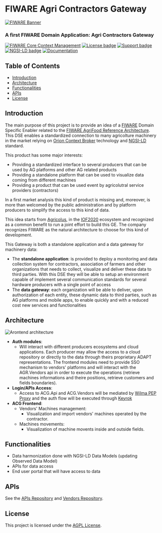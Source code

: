 # FIWARE Agri Contractors Gateway

[![FIWARE Banner](https://fiware.github.io/tutorials.Context-Providers/img/fiware.png)](https://www.fiware.org/developers)

### A first FIWARE Domain Application: Agri Contractors Gateway

[![FIWARE Core Context Management](https://nexus.lab.fiware.org/repository/raw/public/badges/chapters/core.svg)](https://github.com/FIWARE/catalogue/blob/master/core/README.md)
[![License badge](https://img.shields.io/github/license/FIWARE/context.Orion-LD.svg)](https://opensource.org/licenses/AGPL-3.0)
[![Support badge](https://nexus.lab.fiware.org/repository/raw/public/badges/stackoverflow/fiware.svg)](https://stackoverflow.com/questions/tagged/fiware)
[![NGSI-LD badge](https://img.shields.io/badge/NGSI-LD-red.svg)](https://www.etsi.org/deliver/etsi_gs/CIM/001_099/009/01.02.01_60/gs_CIM009v010201p.pdf)
[![Documentation](https://img.shields.io/readthedocs/fiware-tutorials.svg)](https://fiware-tutorials.rtfd.io)

## Table of Contents

* [Introduction](#introduction)
* [Architecture](#architecture)
* [Functionalities](#functionalities)
* [APIs](#apis)
* [License](#license)

## Introduction

The main purpose of this project is to provide an idea of a [FIWARE](https://www.fiware.org) Domain Specific Enabler related to the [FIWARE AgriFood Reference Architecture](https://www.fiware.org/community/smart-agrifood). This DSE enables a standardized connection to many agricolture machinery in the market relying on [Orion Context Broker](https://fiware-orion.readthedocs.io/en/master) technology and [NGSI-LD](https://fiware-datamodels.readthedocs.io/en/latest/ngsi-ld_faq) standard. 

This product has some major interests: 

* Providing a standardized interface to several producers that can be used by AG platforms and other AG related products
* Providing a standalone platform that can be used to visualize data coming from different machines
* Providing a product that can be used event by agricolutral service providers (contractors)

In a first market analysis this kind of product is missing and, moreover, is more than welcomed by the public administration and by platform producers to simplify the access to this kind of data. 

This idea starts from [Agricolus](https://www.agricolus.com/en), in the [IOF2020](https://www.iof2020.eu) ecosystem and recognized as a common benefit to run a joint effort to build this GE. The company recognizes FIWARE as the natural architecture to choose for this kind of development. 

This Gateway is both a standalone application and a data gateway for machinery data: 

* The **standalone application**: is provided to deploy a monitoring and data collection system for contractors, association of farmers and other organizations that needs to collect, visualize and deliver these data to third parties. With this DSE they will be able to setup an environment capable of implement several communication standards for several hardware producers with a single point of access
* The **data gateway**: each organization will be able to deliver, upon authorization of each entity, these dynamic data to third parties, such as AG platforms and mobile apps, to enable quickly and with a reduced cost new services and functionalities

## Architecture
![Arontend architecture](https://user-images.githubusercontent.com/7735943/111289817-d0dde300-8645-11eb-9450-06472c6265e4.jpg)


* **Auth modules**: 
   * Will interact with different producers ecosystems and cloud applications. Each producer may allow the access to a cloud repository or directly to the data through theirs proprietary ADAPT representations. The frontend modules need to provide SSO mechanism to vendors' platforms and will interact with the AGR.Vendors api in order to execute the operations (retrieve machines informations and theire positions, retrieve customers and fields boundaries).
* **Login/APIs Access**: 
   * Access to ACG.Api and ACG.Vendors will be mediated by [Wilma PEP Proxy](https://github.com/ging/fiware-pep-proxy) and the auth flow will be executed through [Keyrok](https://github.com/ging/fiware-idm)
* **ACG Frontend**:
  * Vendors' Machines management:
     * Visualization and import vendors' machines operated by the contractor.
  * Machines movements:
     * Visualization of machine movents inside and outside fields.

## Functionalities

* Data harmonization done with NGSI-LD Data Models (updating Observed Data Model)​
* APIs for data access​
* End user portal that will have access to data​

## APIs

See the [APIs Repository](https://github.com/Agricolus/ACG.api) and [Vendors Repository](https://github.com/Agricolus/ACG.vendors).


## License

This project is licensed under the [AGPL License](https://www.gnu.org/licenses/agpl-3.0.en.html).
